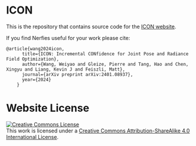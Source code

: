 # ICON

This is the repository that contains source code for the [ICON website]().

If you find Nerfies useful for your work please cite:
```
@article{wang2024icon,
      title={ICON: Incremental CONfidence for Joint Pose and Radiance Field Optimization},
      author={Wang, Weiyao and Gleize, Pierre and Tang, Hao and Chen, Xingyu and Liang, Kevin J and Feiszli, Matt},
      journal={arXiv preprint arXiv:2401.08937},
      year={2024}
    }
```

# Website License
<a rel="license" href="http://creativecommons.org/licenses/by-sa/4.0/"><img alt="Creative Commons License" style="border-width:0" src="https://i.creativecommons.org/l/by-sa/4.0/88x31.png" /></a><br />This work is licensed under a <a rel="license" href="http://creativecommons.org/licenses/by-sa/4.0/">Creative Commons Attribution-ShareAlike 4.0 International License</a>.
